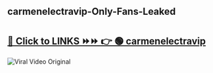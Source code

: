 
 ## carmenelectravip-Only-Fans-Leaked

# <h2><a href="https://clipsfans.com/carmenelectravip&ref=git">🔗 Click to LINKS ⏩⏩ 👉 🟢 carmenelectravip </a></h2>

<a href="https://clipsfans.com/carmenelectravip&ref=git" rel="nofollow" data-target="animated-image.originalLink"><img src="https://i.ibb.co.com/xMMVF88/686577567.gif" alt="Viral Video Original" style="max-width: 100%; display: inline-block;" data-target="animated-image.originalImage"></a>
